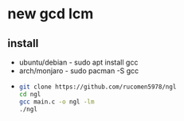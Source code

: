 # new gcd lcm

## install
* ubuntu/debian - sudo apt install gcc
* arch/monjaro  - sudo pacman -S gcc
* ```bash
  git clone https://github.com/rucomen5978/ngl
  cd ngl
  gcc main.c -o ngl -lm
  ./ngl

